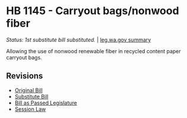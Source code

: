 # HB 1145 - Carryout bags/nonwood fiber
*Status: 1st substitute bill substituted.* | [leg.wa.gov summary](https://app.leg.wa.gov/billsummary?BillNumber=1145&Year=2021)

Allowing the use of nonwood renewable fiber in recycled content paper carryout bags.

## Revisions
* [Original Bill](1/)
* [Substitute Bill](S/)
* [Bill as Passed Legislature](S.PL/)
* [Session Law](S.SL/)